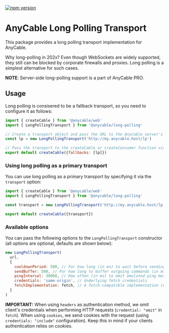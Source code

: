 [![npm version](https://badge.fury.io/js/%40anycable%2Flong-polling.svg)](https://badge.fury.io/js/%40anycable%2Flong-polling)

# AnyCable Long Polling Transport

This package provides a long polling transport implementation for AnyCable.

Why long-polling in 202x? Even though WebSockets are widely supported, they still can be blocked by corporate firewalls and proxies. Long polling is a simplest alternative for such cases.

**NOTE**: Server-side long-polling support is a part of AnyCable PRO.

## Usage

Long polling is consisered to be a fallback transport, so you need to configure it as follows:

```js
import { createCable } from '@anycable/web'
import { LongPollingTransport } from '@anycable/long-polling'

// Create a transport object and pass the URL to the AnyCable server's long polling endpoint
const lp = new LongPollingTransport('http://my.anycable.host/lp')

// Pass the transport to the createCable or createConsumer function via the `fallbacks` option
export default createCable({fallbacks: [lp]})
```

### Using long polling as a primary transport

You can use long polling as a primary transport by specifying it via the `transport` option:

```js
import { createCable } from '@anycable/web'
import { LongPollingTransport } from '@anycable/long-polling'

const transport = new LongPollingTransport('http://my.anycable.host/lp')

export default createCable({transport})
```

### Available options

You can pass the following options to the `LongPollingTransport` constructor (all options are optional, defaults are shown below):

```js
new LongPollingTransport(
  url,
  {
    cooldownPeriod: 500, // For how long (in ms) to wait before sending a new request
    sendBuffer: 500, // For how long to buffer outgoing commands (in ms) before sending them to the server
    pingInterval: 30000, // How often (in ms) to emit emulated ping messages (to make connection monitor think that the connection is alive)
    credentials: 'same-origin', // Underlying fetch credentials
    fetchImplementation: fetch, // A fetch-compatible implementation (e.g. node-fetch)
  }
)
```

**IMPORTANT:** When using `headers` as authentication method, we omit client's credentials when performing HTTP requests (`credential: "omit"` in `fetch`). When using `cookies`, we send cookies with the request (using `credentials: "include"` configuration). Keep this in mind if your clients authentication relies on cookies.
